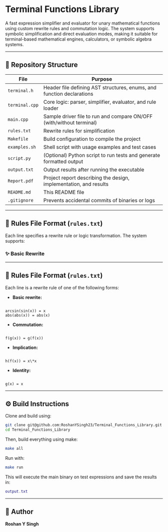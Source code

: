 # Terminal Functions Library

A fast expression simplifier and evaluator for unary mathematical functions using custom rewrite rules and commutation logic. The system supports symbolic simplification and direct evaluation modes, making it suitable for terminal-based mathematical engines, calculators, or symbolic algebra systems.

---

## 📁 Repository Structure

| File           | Purpose                                                                 |
|----------------|-------------------------------------------------------------------------|
| `terminal.h`   | Header file defining AST structures, enums, and function declarations   |
| `terminal.cpp` | Core logic: parser, simplifier, evaluator, and rule loader              |
| `main.cpp`     | Sample driver file to run and compare ON/OFF (with/without terminal)    |
| `rules.txt`    | Rewrite rules for simplification                                        |
| `Makefile`     | Build configuration to compile the project                              |
| `examples.sh`  | Shell script with usage examples and test cases                         |
| `script.py`    | (Optional) Python script to run tests and generate formatted output     |
| `output.txt`   | Output results after running the executable                             |
| `Report.pdf`   | Project report describing the design, implementation, and results       |
| `README.md`    | This README file                                                        |
| `.gitignore`   | Prevents accidental commits of binaries or logs                         |

---

## 🔄 Rules File Format (`rules.txt`)

Each line specifies a rewrite rule or logic transformation. The system supports:

### ✨ Basic Rewrite


---

## 🔄 Rules File Format (`rules.txt`)
Each line is a rewrite rule of one of the following forms:

- **Basic rewrite:**
```

arcsin(sin(x)) = x
abs(abs(x)) = abs(x)

```
- **Commutation:**
```

f(g(x)) = g(f(x))

```
- **Implication:**
```

h(f(x)) = x\*x

```
- **Identity:**
```

g(x) = x

````

---

## ⚙️ Build Instructions
Clone and build using:
```bash
git clone git@github.com:RoshanYSingh23/Terminal_Functions_Library.git
cd Terminal_Functions_Library
```

Then, build everything using make:
```bash
make all
```

Run with:
```bash
make run
```

This will execute the main binary on test expressions and save the results in:
```lua
output.txt
```

---

## 👤 Author

**Roshan Y Singh**
